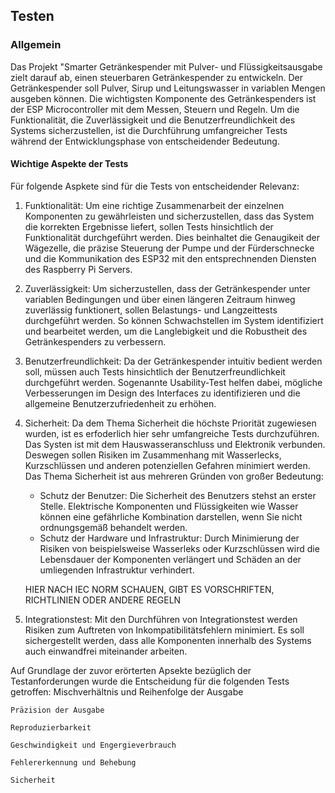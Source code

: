 ## Testen 

### Allgemein 
Das Projekt "Smarter Getränkespender mit Pulver- und Flüssigkeitsausgabe zielt darauf ab, einen steuerbaren Getränkespender zu entwickeln. Der Getränkespender soll Pulver, Sirup und Leitungswasser in variablen Mengen ausgeben können. Die wichtigsten Komponente des Getränkespenders ist der ESP Microcontroller mit dem Messen, Steuern und Regeln. Um die Funktionalität, die Zuverlässigkeit und die Benutzerfreundlichkeit des Systems sicherzustellen, ist die Durchführung umfangreicher Tests während der Entwicklungsphase von entscheidender Bedeutung. 

#### Wichtige Aspekte der Tests 
Für folgende Aspkete sind für die Tests von entscheidender Relevanz: 

1. Funktionalität: Um eine richtige Zusammenarbeit der einzelnen Komponenten zu gewährleisten und sicherzustellen, dass das System die korrekten Ergebnisse liefert, sollen Tests hinsichtlich der Funktionalität durchgeführt werden. Dies beinhaltet die Genaugikeit der Wägezelle, die präzise Steuerung der Pumpe und der Fürderschnecke und die Kommunikation des ESP32 mit den entsprechnenden Diensten des Raspberry Pi Servers. 

2. Zuverlässigkeit: Um sicherzustellen, dass der Getränkespender unter variablen Bedingungen und über einen längeren Zeitraum hinweg zuverlässig funktionert, sollen Belastungs- und Langzeittests durchgeführt werden. So können Schwachstellen im System identifiziert und bearbeitet werden, um die Langlebigkeit und die Robustheit des Getränkespenders zu verbessern. 

3. Benutzerfreundlichkeit: Da der Getränkespender intuitiv bedient werden soll, müssen auch Tests hinsichtlich der Benutzerfreundlichkeit durchgeführt werden. Sogenannte Usability-Test helfen dabei, mögliche Verbesserungen im Design des Interfaces zu identifizieren und die allgemeine Benutzerzufriedenheit zu erhöhen. 

4. Sicherheit: Da dem Thema Sicherheit die höchste Priorität zugewiesen wurden, ist es erfoderlich hier sehr umfangreiche Tests durchzuführen. Das Systen ist mit dem Hauswasseranschluss und Elektronik verbunden. Deswegen sollen Risiken im Zusammenhang mit Wasserlecks, Kurzschlüssen und anderen potenziellen Gefahren minimiert werden. Das Thema Sicherheit ist aus mehreren Gründen von großer Bedeutung: 
    + Schutz der Benutzer: Die Sicherheit des Benutzers stehst an erster Stelle. Elektrische Komponenten und Flüssigkeiten wie Wasser können eine gefährliche Kombination darstellen, wenn Sie nicht ordnungsgemäß behandelt werden. 
    + Schutz der Hardware und Infrastruktur: Durch Minimierung der Risiken von beispielsweise Wasserleks oder Kurzschlüssen wird die Lebensdauer der Komponenten verlängert und Schäden an der umliegenden Infrastruktur verhindert. 

    HIER NACH IEC NORM SCHAUEN, GIBT ES VORSCHRIFTEN, RICHTLINIEN ODER ANDERE REGELN 

5. Integrationstest: Mit den Durchführen von Integrationstest werden Risiken zum Auftreten von Inkompatibilitätsfehlern minimiert. Es soll sichergestellt werden, dass alle Komponenten innerhalb des Systems auch einwandfrei miteinander arbeiten. 
    
Auf Grundlage der zuvor erörterten Apsekte bezüglich der Testanforderungen wurde die Entscheidung für die folgenden Tests getroffen: 
    Mischverhältnis und Reihenfolge der Ausgabe 

    Präzision der Ausgabe

    Reproduzierbarkeit 

    Geschwindigkeit und Engergieverbrauch 

    Fehlererkennung und Behebung 

    Sicherheit 



